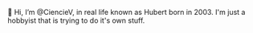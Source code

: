 👋 Hi, I’m @CiencieV, in real life known as Hubert born in 2003. I'm just a hobbyist that is trying to do it's own stuff.
